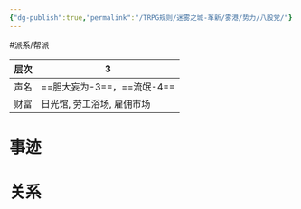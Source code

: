 ```yaml
---
{"dg-publish":true,"permalink":"/TRPG规则/迷雾之城-革新/雾港/势力/八股党/"}
---
```


#派系/帮派 

| 层次  | 3                   |
| --- | ------------------- |
| 声名  | ==胆大妄为-3==，==流氓-4== |
| 财富  | 日光馆, 劳工浴场, 雇佣市场     |
# 事迹
# 关系